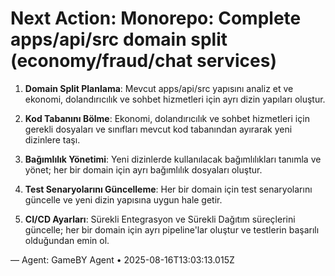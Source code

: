 # Next Action: Monorepo: Complete apps/api/src domain split (economy/fraud/chat services)

1. **Domain Split Planlama**: Mevcut apps/api/src yapısını analiz et ve ekonomi, dolandırıcılık ve sohbet hizmetleri için ayrı dizin yapıları oluştur. 

2. **Kod Tabanını Bölme**: Ekonomi, dolandırıcılık ve sohbet hizmetleri için gerekli dosyaları ve sınıfları mevcut kod tabanından ayırarak yeni dizinlere taşı.

3. **Bağımlılık Yönetimi**: Yeni dizinlerde kullanılacak bağımlılıkları tanımla ve yönet; her bir domain için ayrı bağımlılık dosyaları oluştur.

4. **Test Senaryolarını Güncelleme**: Her bir domain için test senaryolarını güncelle ve yeni dizin yapısına uygun hale getir.

5. **CI/CD Ayarları**: Sürekli Entegrasyon ve Sürekli Dağıtım süreçlerini güncelle; her bir domain için ayrı pipeline'lar oluştur ve testlerin başarılı olduğundan emin ol.

— Agent: GameBY Agent • 2025-08-16T13:03:13.015Z
